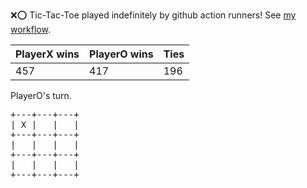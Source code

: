 :x::o: Tic-Tac-Toe played indefinitely by github action runners! See [my workflow](.github/workflows/play.yaml).

|PlayerX wins|PlayerO wins|Ties|
|-|-|-|
|457|417|196|

PlayerO's turn.

<pre>
+---+---+---+
| X |   |   |
+---+---+---+
|   |   |   |
+---+---+---+
|   |   |   |
+---+---+---+
</pre>